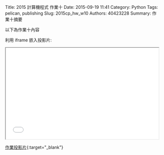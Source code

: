 Title: 2015 計算機程式 作業十
Date: 2015-09-19 11:41
Category: Python
Tags: pelican, publishing
Slug: 2015cp_hw_w10
Authors: 40423228
Summary: 作業十摘要

以下為作業十內容

利用 iframe 嵌入投影片:

<iframe src="40423228_cp_w11_p.html" width="500" height="300"></iframe>

[作業投影片](40423228_cp_w11_p.html){:target="_blank"}

